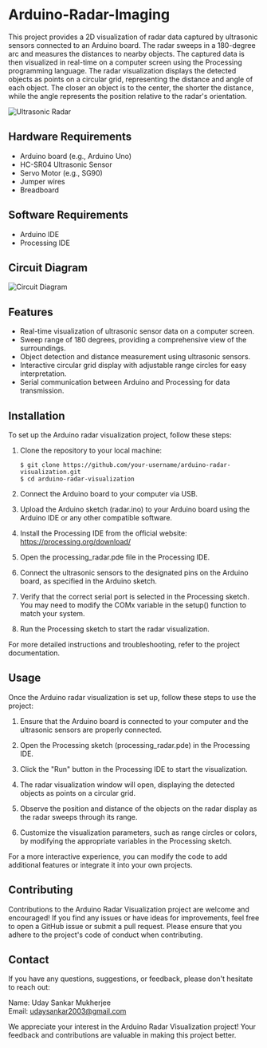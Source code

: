 # Arduino-Radar-Imaging

This project provides a 2D visualization of radar data captured by ultrasonic sensors connected to an Arduino board. The radar sweeps in a 180-degree arc and measures the distances to nearby objects. The captured data is then visualized in real-time on a computer screen using the Processing programming language.
The radar visualization displays the detected objects as points on a circular grid, representing the distance and angle of each object. The closer an object is to the center, the shorter the distance, while the angle represents the position relative to the radar's orientation.

![Ultrasonic Radar](ultrasonic_radar.jpg)

## Hardware Requirements
- Arduino board (e.g., Arduino Uno)
- HC-SR04 Ultrasonic Sensor
- Servo Motor (e.g., SG90)
- Jumper wires
- Breadboard

## Software Requirements
- Arduino IDE
- Processing IDE

## Circuit Diagram
![Circuit Diagram](circuit_diagram.png)

## Features
- Real-time visualization of ultrasonic sensor data on a computer screen.
- Sweep range of 180 degrees, providing a comprehensive view of the surroundings.
- Object detection and distance measurement using ultrasonic sensors.
- Interactive circular grid display with adjustable range circles for easy interpretation.
- Serial communication between Arduino and Processing for data transmission.

## Installation

To set up the Arduino radar visualization project, follow these steps:

1. Clone the repository to your local machine:

   ```shell
   $ git clone https://github.com/your-username/arduino-radar-visualization.git
   $ cd arduino-radar-visualization
   ```
   
2. Connect the Arduino board to your computer via USB.

3. Upload the Arduino sketch (radar.ino) to your Arduino board using the Arduino IDE or any other compatible software.

4. Install the Processing IDE from the official website: https://processing.org/download/

5. Open the processing_radar.pde file in the Processing IDE.

6. Connect the ultrasonic sensors to the designated pins on the Arduino board, as specified in the Arduino sketch.

7. Verify that the correct serial port is selected in the Processing sketch. You may need to modify the COMx variable in the setup() function to match your system.

8. Run the Processing sketch to start the radar visualization.

For more detailed instructions and troubleshooting, refer to the project documentation.

## Usage

Once the Arduino radar visualization is set up, follow these steps to use the project:

1. Ensure that the Arduino board is connected to your computer and the ultrasonic sensors are properly connected.

2. Open the Processing sketch (processing_radar.pde) in the Processing IDE.

3. Click the "Run" button in the Processing IDE to start the visualization.

4. The radar visualization window will open, displaying the detected objects as points on a circular grid.

5. Observe the position and distance of the objects on the radar display as the radar sweeps through its range.

6. Customize the visualization parameters, such as range circles or colors, by modifying the appropriate variables in the Processing sketch.

For a more interactive experience, you can modify the code to add additional features or integrate it into your own projects.

## Contributing

Contributions to the Arduino Radar Visualization project are welcome and encouraged! If you find any issues or have ideas for improvements, feel free to open a GitHub issue or submit a pull request.
Please ensure that you adhere to the project's code of conduct when contributing.

## Contact
If you have any questions, suggestions, or feedback, please don't hesitate to reach out:

Name: Uday Sankar Mukherjee <br>
Email: udaysankar2003@gmail.com

We appreciate your interest in the Arduino Radar Visualization project! Your feedback and contributions are valuable in making this project better.
